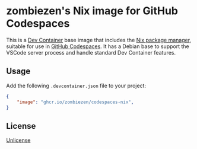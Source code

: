 # zombiezen's Nix image for GitHub Codespaces

This is a [Dev Container][] base image that includes the [Nix package manager][],
suitable for use in [GitHub Codespaces][].
It has a Debian base to support the VSCode server process
and handle standard Dev Container features.

[Dev Container]: https://containers.dev/
[GitHub Codespaces]: https://github.com/features/codespaces
[Nix package manager]: https://nixos.org/

## Usage

Add the following `.devcontainer.json` file to your project:

```json
{
	"image": "ghcr.io/zombiezen/codespaces-nix",
}
```

## License

[Unlicense](LICENSE)
